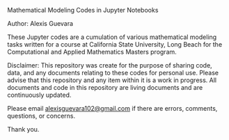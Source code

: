 Mathematical Modeling Codes in Jupyter Notebooks

Author: Alexis Guevara

These Jupyter codes are a cumulation of various mathematical modeling tasks written for a course at California State University, Long Beach for the Computational and Applied Mathematics Masters program.

Disclaimer: This repository was create for the purpose of sharing code, data, and any documents relating to these codes for personal use. Please advise that this repository and any item within it is a work in progress. All documents and code in this repository are living documents and are continuously updated.

Please email alexisguevara102@gmail.com if there are errors, comments, questions, or concerns.

Thank you.
